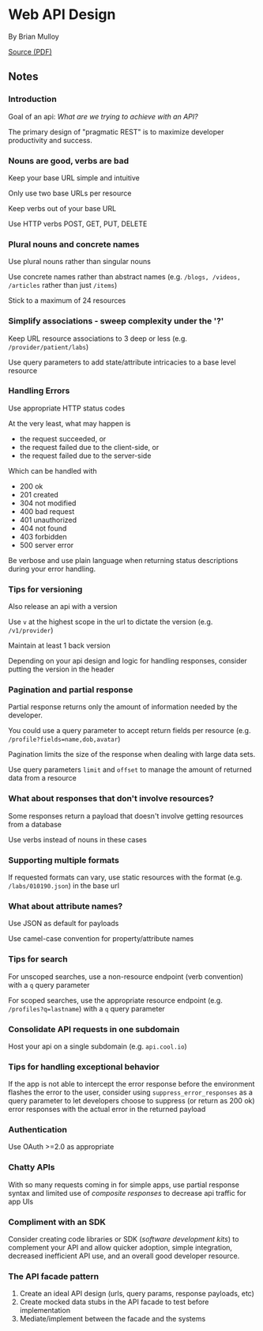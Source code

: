 # Web API Design

By Brian Mulloy

[Source (PDF)](https://pages.apigee.com/rs/apigee/images/api-design-ebook-2012-03.pdf)

## Notes

### Introduction

Goal of an api: _What are we trying to achieve with an API?_

The primary design of "pragmatic REST" is to maximize developer productivity and success.

### Nouns are good, verbs are bad

Keep your base URL simple and intuitive

Only use two base URLs per resource

Keep verbs out of your base URL

Use HTTP verbs POST, GET, PUT, DELETE

### Plural nouns and concrete names

Use plural nouns rather than singular nouns

Use concrete names rather than abstract names (e.g. `/blogs, /videos, /articles` rather than just `/items`)

Stick to a maximum of 24 resources

### Simplify associations - sweep complexity under the '?'

Keep URL resource associations to 3 deep or less (e.g. `/provider/patient/labs`)

Use query parameters to add state/attribute intricacies to a base level resource

### Handling Errors

Use appropriate HTTP status codes

At the very least, what may happen is

- the request succeeded, or
- the request failed due to the client-side, or
- the request failed due to the server-side

Which can be handled with

- 200 ok
- 201 created
- 304 not modified
- 400 bad request
- 401 unauthorized
- 404 not found
- 403 forbidden
- 500 server error

Be verbose and use plain language when returning status descriptions during your error handling.

### Tips for versioning

Also release an api with a version

Use `v` at the highest scope in the url to dictate the version (e.g. `/v1/provider`)

Maintain at least 1 back version

Depending on your api design and logic for handling responses, consider putting the version in the header

### Pagination and partial response

Partial response returns only the amount of information needed by the developer.

You could use a query parameter to accept return fields per resource (e.g. `/profile?fields=name,dob,avatar`)

Pagination limits the size of the response when dealing with large data sets.

Use query parameters `limit` and `offset` to manage the amount of returned data from a resource

### What about responses that don't involve resources?

Some responses return a payload that doesn't involve getting resources from a database

Use verbs instead of nouns in these cases

### Supporting multiple formats

If requested formats can vary, use static resources with the format (e.g. `/labs/010190.json`) in the base url

### What about attribute names?

Use JSON as default for payloads

Use camel-case convention for property/attribute names

### Tips for search

For unscoped searches, use a non-resource endpoint (verb convention) with a `q` query parameter

For scoped searches, use the appropriate resource endpoint (e.g. `/profiles?q=lastname`) with a `q` query parameter

### Consolidate API requests in one subdomain

Host your api on a single subdomain (e.g. `api.cool.io`)

### Tips for handling exceptional behavior

If the app is not able to intercept the error response before the environment flashes the error to the user, consider using `suppress_error_responses` as a query parameter to let developers choose to suppress (or return as 200 ok) error responses with the actual error in the returned payload

### Authentication

Use OAuth >=2.0 as appropriate

### Chatty APIs

With so many requests coming in for simple apps, use partial response syntax and limited use of _composite responses_ to decrease api traffic for app UIs

### Compliment with an SDK

Consider creating code libraries or SDK (_software development kits_) to complement your API and allow quicker adoption, simple integration, decreased inefficient API use, and an overall good developer resource.

### The API facade pattern

1. Create an ideal API design (urls, query params, response payloads, etc)
2. Create mocked data stubs in the API facade to test before implementation
3. Mediate/implement between the facade and the systems

